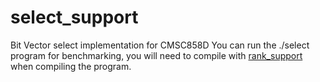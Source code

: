 # select_support
Bit Vector select implementation for CMSC858D
You can run the ./select program for benchmarking, you will need to compile with [rank_support](https://github.com/emsloate/rank_support) when compiling the program.
